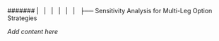 ####### |   |   |   |   |   |   ├── Sensitivity Analysis for Multi-Leg Option Strategies

*Add content here*